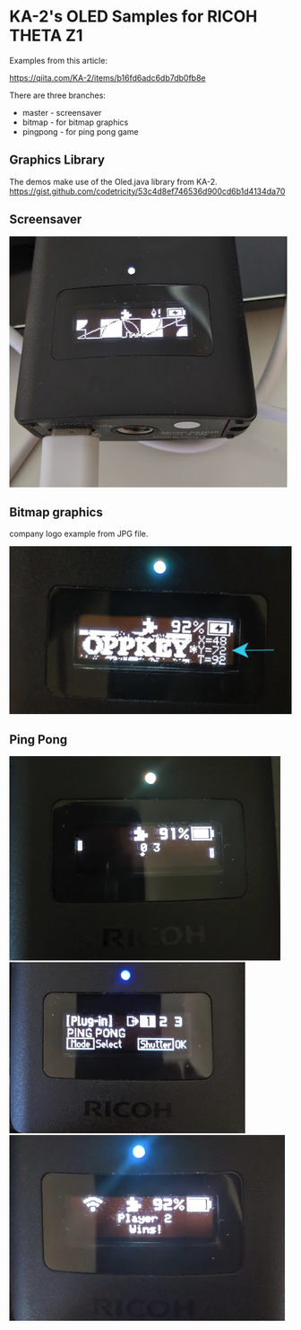 # KA-2's OLED Samples for RICOH THETA Z1

Examples from this article:

https://qiita.com/KA-2/items/b16fd6adc6db7db0fb8e

There are three branches:

* master - screensaver
* bitmap - for bitmap graphics
* pingpong - for ping pong game

## Graphics Library

The demos make use of the Oled.java library from KA-2.
https://gist.github.com/codetricity/53c4d8ef746536d900cd6b1d4134da70

## Screensaver

![screensaver](images/example-1.jpg)

## Bitmap graphics

company logo example from JPG file.

![increase y](images/increase-y.jpg)

## Ping Pong 

![ping pong 1](images/ping-pong-1.png)
![ping pong 2](images/ping-pong-2.png)
![ping pong 3](images/ping-pong-3.png)

